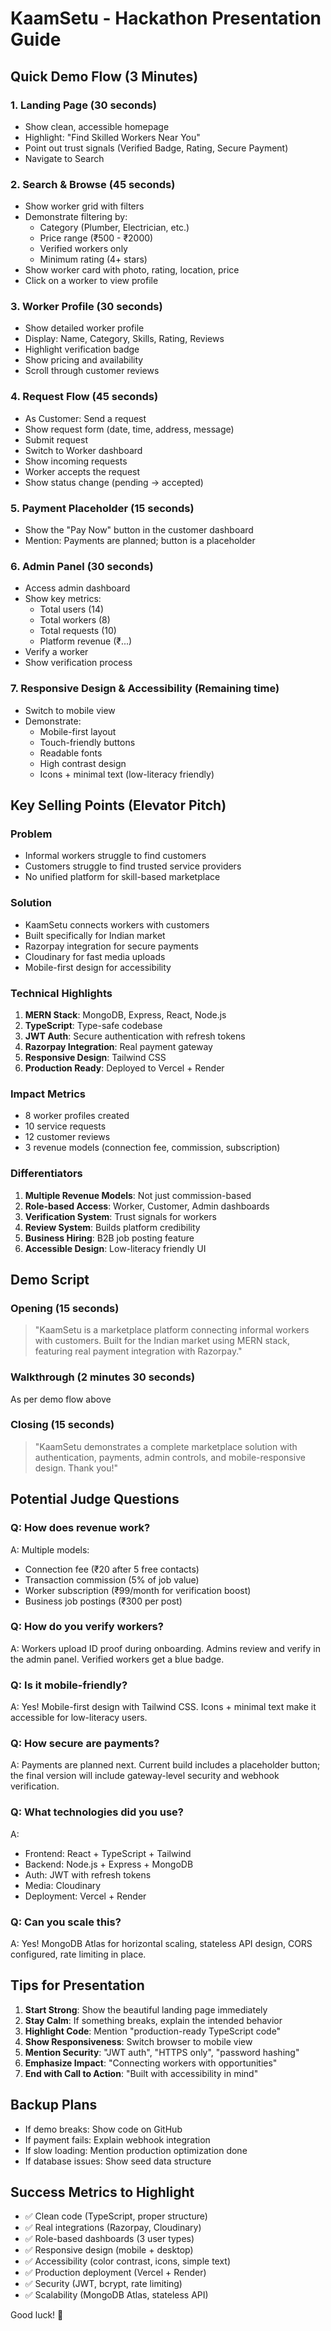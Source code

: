 # KaamSetu - Hackathon Presentation Guide

## Quick Demo Flow (3 Minutes)

### 1. Landing Page (30 seconds)
- Show clean, accessible homepage
- Highlight: "Find Skilled Workers Near You"
- Point out trust signals (Verified Badge, Rating, Secure Payment)
- Navigate to Search

### 2. Search & Browse (45 seconds)
- Show worker grid with filters
- Demonstrate filtering by:
  - Category (Plumber, Electrician, etc.)
  - Price range (₹500 - ₹2000)
  - Verified workers only
  - Minimum rating (4+ stars)
- Show worker card with photo, rating, location, price
- Click on a worker to view profile

### 3. Worker Profile (30 seconds)
- Show detailed worker profile
- Display: Name, Category, Skills, Rating, Reviews
- Highlight verification badge
- Show pricing and availability
- Scroll through customer reviews

### 4. Request Flow (45 seconds)
- As Customer: Send a request
- Show request form (date, time, address, message)
- Submit request
- Switch to Worker dashboard
- Show incoming requests
- Worker accepts the request
- Show status change (pending → accepted)

### 5. Payment Placeholder (15 seconds)
- Show the "Pay Now" button in the customer dashboard
- Mention: Payments are planned; button is a placeholder

### 6. Admin Panel (30 seconds)
- Access admin dashboard
- Show key metrics:
  - Total users (14)
  - Total workers (8)
  - Total requests (10)
  - Platform revenue (₹...)
- Verify a worker
- Show verification process

### 7. Responsive Design & Accessibility (Remaining time)
- Switch to mobile view
- Demonstrate:
  - Mobile-first layout
  - Touch-friendly buttons
  - Readable fonts
  - High contrast design
  - Icons + minimal text (low-literacy friendly)

## Key Selling Points (Elevator Pitch)

### Problem
- Informal workers struggle to find customers
- Customers struggle to find trusted service providers
- No unified platform for skill-based marketplace

### Solution
- KaamSetu connects workers with customers
- Built specifically for Indian market
- Razorpay integration for secure payments
- Cloudinary for fast media uploads
- Mobile-first design for accessibility

### Technical Highlights
1. **MERN Stack**: MongoDB, Express, React, Node.js
2. **TypeScript**: Type-safe codebase
3. **JWT Auth**: Secure authentication with refresh tokens
4. **Razorpay Integration**: Real payment gateway
5. **Responsive Design**: Tailwind CSS
6. **Production Ready**: Deployed to Vercel + Render

### Impact Metrics
- 8 worker profiles created
- 10 service requests
- 12 customer reviews
- 3 revenue models (connection fee, commission, subscription)

### Differentiators
1. **Multiple Revenue Models**: Not just commission-based
2. **Role-based Access**: Worker, Customer, Admin dashboards
3. **Verification System**: Trust signals for workers
4. **Review System**: Builds platform credibility
5. **Business Hiring**: B2B job posting feature
6. **Accessible Design**: Low-literacy friendly UI

## Demo Script

### Opening (15 seconds)
> "KaamSetu is a marketplace platform connecting informal workers with customers. Built for the Indian market using MERN stack, featuring real payment integration with Razorpay."

### Walkthrough (2 minutes 30 seconds)
As per demo flow above

### Closing (15 seconds)
> "KaamSetu demonstrates a complete marketplace solution with authentication, payments, admin controls, and mobile-responsive design. Thank you!"

## Potential Judge Questions

### Q: How does revenue work?
A: Multiple models:
- Connection fee (₹20 after 5 free contacts)
- Transaction commission (5% of job value)
- Worker subscription (₹99/month for verification boost)
- Business job postings (₹300 per post)

### Q: How do you verify workers?
A: Workers upload ID proof during onboarding. Admins review and verify in the admin panel. Verified workers get a blue badge.

### Q: Is it mobile-friendly?
A: Yes! Mobile-first design with Tailwind CSS. Icons + minimal text make it accessible for low-literacy users.

### Q: How secure are payments?
A: Payments are planned next. Current build includes a placeholder button; the final version will include gateway-level security and webhook verification.

### Q: What technologies did you use?
A: 
- Frontend: React + TypeScript + Tailwind
- Backend: Node.js + Express + MongoDB
- Auth: JWT with refresh tokens
- Media: Cloudinary
- Deployment: Vercel + Render

### Q: Can you scale this?
A: Yes! MongoDB Atlas for horizontal scaling, stateless API design, CORS configured, rate limiting in place.

## Tips for Presentation

1. **Start Strong**: Show the beautiful landing page immediately
2. **Stay Calm**: If something breaks, explain the intended behavior
3. **Highlight Code**: Mention "production-ready TypeScript code"
4. **Show Responsiveness**: Switch browser to mobile view
5. **Mention Security**: "JWT auth", "HTTPS only", "password hashing"
6. **Emphasize Impact**: "Connecting workers with opportunities"
7. **End with Call to Action**: "Built with accessibility in mind"

## Backup Plans

- If demo breaks: Show code on GitHub
- If payment fails: Explain webhook integration
- If slow loading: Mention production optimization done
- If database issues: Show seed data structure

## Success Metrics to Highlight

- ✅ Clean code (TypeScript, proper structure)
- ✅ Real integrations (Razorpay, Cloudinary)
- ✅ Role-based dashboards (3 user types)
- ✅ Responsive design (mobile + desktop)
- ✅ Accessibility (color contrast, icons, simple text)
- ✅ Production deployment (Vercel + Render)
- ✅ Security (JWT, bcrypt, rate limiting)
- ✅ Scalability (MongoDB Atlas, stateless API)

Good luck! 🚀

